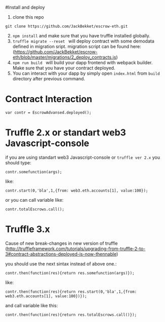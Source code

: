 #Install and deploy

1. clone this repo
```
git clone https://github.com/JackBekket/escrow-eth.git
```
2. ```npm install``` and make sure that you have truffle installed globally.
3. ```truffle migrate --reset ``` will deploy contract with some demodata defined in migration sript.
migration script can be found here:
(https://github.com/JackBekket/escrow-eth/blob/master/migrations/2_deploy_contracts.js)
4. ```npm run build ``` will build your dapp frontend with webpack builder. Make sure that you have your contract deployed.
5. You can interact with your dapp by simply open ```index.html``` from ```build``` directory after previous command.


# Contract Interaction

```
var contr = EscrowAdvansed.deployed();
```

# Truffle 2.x or standart web3 Javascript-console

  if you are using standart web3 Javascript-console or ``` truffle ver 2.x ``` you should type:

```
contr.somefunction(args);
```
like:

```
contr.start(0,'bla',1,{from: web3.eth.accounts[1], value:100});

```
or you can call variable like:

```
contr.totalEscrows.call();

```

# Truffle 3.x

Cause of new break-changes in new version of truffle (http://truffleframework.com/tutorials/upgrading-from-truffle-2-to-3#contract-abstractions-deployed-is-now-thennable)

you should use the next sintax instead of above one.:

```
contr.then(function(res){return res.somefunction(args)});

```
  like:

  ```
contr.then(function(res){return res.start(0,'bla',1,{from: web3.eth.accounts[1], value:100})});
```
and call variable like this:

```
contr.then(function(res){return res.totalEscrows.call()});
```



